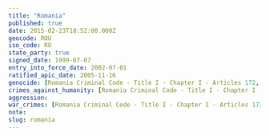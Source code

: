 ```yaml
---
title: "Romania"
published: true
date: 2015-02-23T18:52:00.000Z
geocode: ROU
iso_code: RO
state_party: true
signed_date: 1999-07-07
entry_into_force_date: 2002-07-01
ratified_apic_date: 2005-11-16
genocide: [Romania Criminal Code - Title I - Chapter I - Articles 172, 177](https://iccdb.hrlc.net/data/doc/369/keyword/46/)
crimes_against_humanity: [Romania Criminal Code - Title I - Chapter I - Articles 173, 175, 177](https://iccdb.hrlc.net/data/doc/369/keyword/13/)
aggression:
war_crimes: [Romania Criminal Code - Title I - Chapter I - Articles 173, 174, 177](https://iccdb.hrlc.net/data/doc/369/keyword/145/)
note:
slug: romania
---
```

